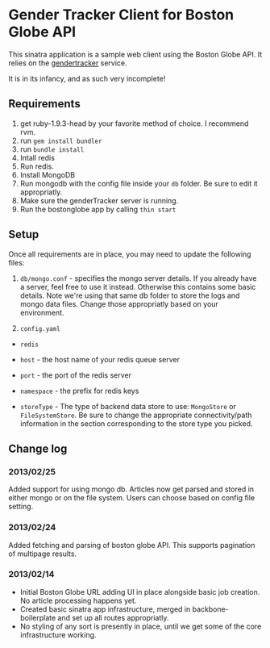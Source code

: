 # Gender Tracker Client for Boston Globe API

This sinatra application is a sample web client using the Boston Globe API. It relies on the [gendertracker](https://github.com/OpenGenderTracking/gendertracker) service.

It is in its infancy, and as such very incomplete!

## Requirements

1. get ruby-1.9.3-head by your favorite method of choice. I recommend rvm.
2. run `gem install bundler`
3. run `bundle install`
4. Intall redis
5. Run redis.
6. Install MongoDB
7. Run mongodb with the config file inside your `db` folder. Be sure to edit it appropriatly.
6. Make sure the genderTracker server is running.
7. Run the bostonglobe app by calling `thin start`

## Setup

Once all requirements are in place, you may need to update the following files:

1. `db/mongo.conf` - specifies the mongo server details. If you already have a server, feel free to use it instead. Otherwise this contains some basic details. Note we're using that same db folder to store the logs and mongo data files. Change those appropriatly based on your environment.

2. `config.yaml` 

* `redis`
 * `host` - the host name of your redis queue server
 * `port` - the port of the redis server
 * `namespace` - the prefix for redis keys

* `storeType` - The type of backend data store to use: `MongoStore` or `FileSystemStore`. Be sure to change the appropriate connectivity/path information in the section corresponding to the store type you picked.

## Change log

### 2013/02/25

Added support for using mongo db. Articles now get parsed and stored in either mongo or on the file system. Users can choose based on config file setting.

### 2013/02/24

Added fetching and parsing of boston globe API. This supports pagination of multipage results.

### 2013/02/14

* Initial Boston Globe URL adding UI in place alongside basic job creation. No article processing happens yet.
* Created basic sinatra app infrastructure, merged in backbone-boilerplate and set up all routes appropriatly.
* No styling of any sort is presently in place, until we get some of the core infrastructure working.